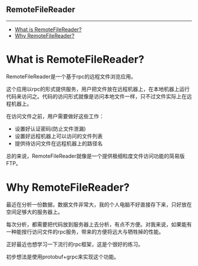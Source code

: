 RemoteFileReader
------------------------------------------
------------------------------------------

<!-- TOC -->

- [What is RemoteFileReader?](#what-is-remotefilereader)
- [Why RemoteFileReader?](#why-remotefilereader)

<!-- /TOC -->

# What is RemoteFileReader?

RemoteFileReader是一个基于rpc的远程文件浏览应用。

这个应用以rpc的形式提供服务，用户把文件放在远程机器上，在本地机器上运行代码来访问之。代码的访问形式就像是访问本地文件一样，只不过文件实际上在远程机器上。

在访问文件之前，用户需要做好这些工作：

* 设置好认证密码(防止文件泄漏)
* 设置好远程机器上可以访问的文件列表
* 提供待访问文件在远程机器上的路径名

总的来说，RemoteFileReader就像是一个提供极细粒度文件访问功能的简易版FTP。

# Why RemoteFileReader?

最近在分析一份数据，数据文件非常大，我的个人电脑不好直接存下来，只好放在空间足够大的服务器上。

每次分析，都需要把代码放到服务器上去分析，有点不方便。对我来说，如果能有一种能按行访问文件的rpc服务，带来的方便将远大与牺牲掉的性能。

正好最近也想学习一下流行的rpc框架，这是个很好的练习。

初步想法是使用protobuf+grpc来实现这个功能。